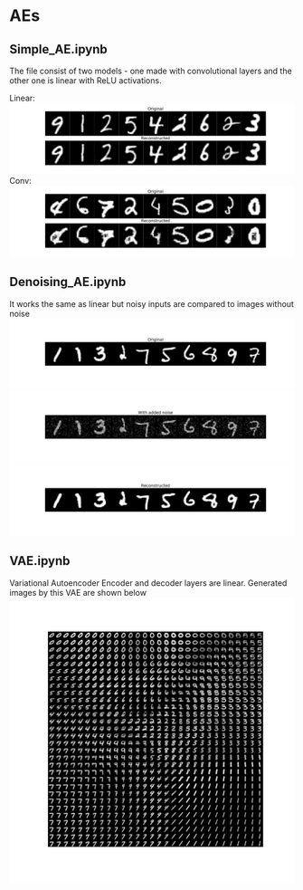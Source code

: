 # AEs

## Simple_AE.ipynb
The file consist of two models - one made with convolutional layers and the other one is linear with ReLU activations.

Linear:
![Linear AE results](imgs/Linear_AE.png)
Conv:
![Conv AE results](imgs/Conv_AE.png)

## Denoising_AE.ipynb
It works the same as linear but noisy inputs are compared to images without noise
![original image](imgs/DAEOriginal.png)
![noise added](imgs/DAENoised.png)
![reconstructed](imgs/DAEReconstructed.png)

## VAE.ipynb
Variational Autoencoder 
Encoder and decoder layers are linear. Generated images by this VAE are shown below
![generated images](imgs/generated_imgs.png)
